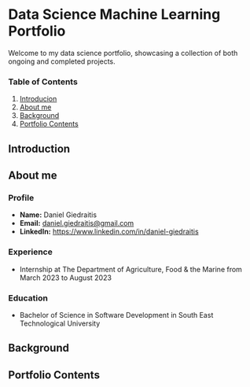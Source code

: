 # Data Science Machine Learning Portfolio

Welcome to my data science portfolio, showcasing a collection of both ongoing and completed projects.

### Table of Contents

1. [Introducion](#introducion)
2. [About me](#about-me)
3. [Background](#Background)
4. [Portfolio Contents](#Portfolio-Contents)

## Introduction

## About me
   ### Profile
   - **Name:** Daniel Giedraitis
   - **Email:** daniel.giedraitis@gmail.com
   - **LinkedIn:** https://www.linkedin.com/in/daniel-giedraitis
    
   ### Experience
   - Internship at The Department of Agriculture, Food & the Marine from March 2023 to August 2023

   ### Education
   - Bachelor of Science in Software Development in South East Technological University
   
## Background

## Portfolio Contents


 

